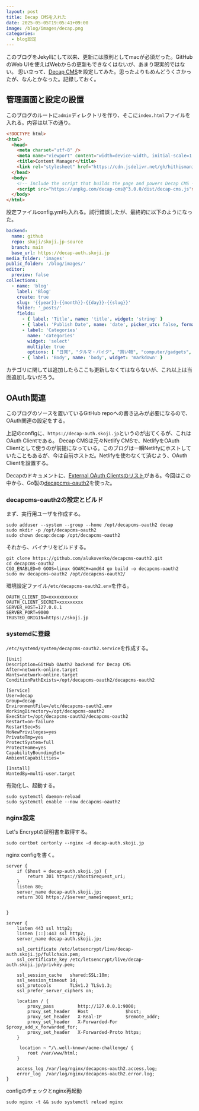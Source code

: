 ```yaml
---
layout: post
title: Decap CMSを入れた
date: 2025-05-05T19:05:41+09:00
image: /blog/images/decap.png
categories:
  - blog設定
---
```


このブログをJekyllにして以来、更新には原則としてmacが必須だった。GitHubのWeb UIを使えばWebからの更新もできなくはないが、あまり現実的ではない。
思い立って、[Decap CMS](https://decapcms.org)を設定してみた。思ったよりもめんどうくさかったが、なんとかなった。記録しておく。

## 管理画面と設定の設置

このブログのルートに`admin`ディレクトリを作り、そこに`index.html`ファイルを入れる。内容は以下の通り。

```html
<!DOCTYPE html>
<html>
  <head>
    <meta charset="utf-8" />
    <meta name="viewport" content="width=device-width, initial-scale=1.0" />
    <title>Content Manager</title>
    <link rel="stylesheet" href="https://cdn.jsdelivr.net/gh/hithismani/responsive-decap@main/dist/responsive.css"> <!-- Unminfied -->    
  </head>
  <body>
    <!-- Include the script that builds the page and powers Decap CMS -->
    <script src="https://unpkg.com/decap-cms@^3.0.0/dist/decap-cms.js"></script>
  </body>
</html>
```

設定ファイルconfig.ymlも入れる。試行錯誤したが、最終的に以下のようになった。

```yaml
backend:
  name: github
  repo: skoji/skoji.jp-source
  branch: main
  base_url: https://decap-auth.skoji.jp
media_folder: 'images'
public_folder: '/blog/images/'
editor:
  preview: false
collections:
  - name: 'blog'
    label: 'Blog'
    create: true
    slug: '{{year}}-{{month}}-{{day}}-{{slug}}'
    folder: '_posts/'
    fields:
      - { label: 'Title', name: 'title', widget: 'string' }
      - { label: 'Publish Date', name: 'date', picker_utc: false, format: "YYYY-MM-DDTHH:mm:ssZ", widget: 'datetime' }
      - label: 'Categories'
        name: 'categories'
        widget: 'select'
        multiple: true
        options: [ "日常", "クルマ・バイク", "買い物", "computer/gadgets", "料理", "音楽",  "お酒", "本", "blog設定", "ソフトウェア", "ネタ", "写真", "映画", "このブログについて", "その他", ".NET Framework", "Ruby", "R", "ソフトウェア開発", "休むに似たり",  "Lua",  "atom",  "未分類",  "イベント",  "LowLevel",  "Factor",  "プログラミング言語",  "開発環境",  "Lisp系",  "電子書籍",  "gepub",  "電書",  "11日",  "webapp",  "目標",  "Rust",  "Mastodon",  "猫",  "ひとりアドベントカレンダー",  "英語の表現",  "個人事業主",  "font",  "日記",  "MikanOS",  "blender"]
      - { label: 'Body', name: 'body', widget: 'markdown' }
```

カテゴリに関しては追加したらここも更新しなくてはならないが、これ以上は当面追加しないだろう。

## OAuth関連

このブログのソースを置いているGitHub repoへの書き込みが必要になるので、OAuth関連の設定をする。

上記のconfigに、`https://decap-auth.skoji.jp`というのが出てくるが、これはOAuth Clientである。
Decap CMSは元々Netlify CMSで、NetlifyをOAuth Clientとして使うのが前提になっている。このブログは一瞬Netlifyにホストしていたこともあるが、今は自前ホストだ。Netlifyを使わなくて済むよう、OAuth Clientを設置する。

Decapのドキュメントに、[External OAuth Clientsのリスト](https://decapcms.org/docs/external-oauth-clients/)がある。今回はこの中から、Go製の[decapcms-oauth2](https://github.com/alukovenko/decapcms-oauth2)を使った。

### decapcms-oauth2の設定とビルド

まず、実行用ユーザを作成する。

```shell
sudo adduser --system --group --home /opt/decapcms-oauth2 decap
sudo mkdir -p /opt/decapcms-oauth2
sudo chown decap:decap /opt/decapcms-oauth2
```

それから、バイナリをビルドする。

```shell
git clone https://github.com/alukovenko/decapcms-oauth2.git
cd decapcms-oauth2
CGO_ENABLED=0 GOOS=linux GOARCH=amd64 go build -o decapcms-oauth2
sudo mv decapcms-oauth2 /opt/decapcms-oauth2/
```

環境設定ファイル`/etc/decapcms-oauth2.env`を作る。

```shell
OAUTH_CLIENT_ID=xxxxxxxxxxx
OAUTH_CLIENT_SECRET=xxxxxxxxx
SERVER_HOST=127.0.0.1
SERVER_PORT=9000
TRUSTED_ORIGIN=https://skoji.jp
```

### systemdに登録

`/etc/systemd/system/decapcms-oauth2.service`を作成する。

```
[Unit]
Description=GitHub OAuth2 backend for Decap CMS
After=network-online.target
Wants=network-online.target
ConditionPathExists=/opt/decapcms-oauth2/decapcms-oauth2

[Service]
User=decap
Group=decap
EnvironmentFile=/etc/decapcms-oauth2.env
WorkingDirectory=/opt/decapcms-oauth2
ExecStart=/opt/decapcms-oauth2/decapcms-oauth2
Restart=on-failure
RestartSec=5s
NoNewPrivileges=yes
PrivateTmp=yes
ProtectSystem=full
ProtectHome=yes
CapabilityBoundingSet=
AmbientCapabilities=

[Install]
WantedBy=multi-user.target
```

有効化し、起動する。

```shell
sudo systemctl daemon-reload
sudo systemctl enable --now decapcms-oauth2
```

### nginx設定

Let's Encryptの証明書を取得する。

```shell
sudo certbot certonly --nginx -d decap-auth.skoji.jp
```

nginx configを書く。

```nginx
server {
    if ($host = decap-auth.skoji.jp) {
        return 301 https://$host$request_uri;
    }
    listen 80;
    server_name decap-auth.skoji.jp;
    return 301 https://$server_name$request_uri;


}

server {
    listen 443 ssl http2;
    listen [::]:443 ssl http2;
    server_name decap-auth.skoji.jp;

    ssl_certificate /etc/letsencrypt/live/decap-auth.skoji.jp/fullchain.pem;
    ssl_certificate_key /etc/letsencrypt/live/decap-auth.skoji.jp/privkey.pem;

    ssl_session_cache   shared:SSL:10m;
    ssl_session_timeout 1d;
    ssl_protocols       TLSv1.2 TLSv1.3;
    ssl_prefer_server_ciphers on;

    location / {
        proxy_pass         http://127.0.0.1:9000;
        proxy_set_header   Host              $host;
        proxy_set_header   X-Real-IP         $remote_addr;
        proxy_set_header   X-Forwarded-For   $proxy_add_x_forwarded_for;
        proxy_set_header   X-Forwarded-Proto https;
    }

     location ~ ^/\.well-known/acme-challenge/ {
        root /var/www/html;
    }

    access_log /var/log/nginx/decapcms-oauth2.access.log;
    error_log  /var/log/nginx/decapcms-oauth2.error.log;
}
```

configのチェックとnginx再起動

```shell
sudo nginx -t && sudo systemctl reload nginx
```
